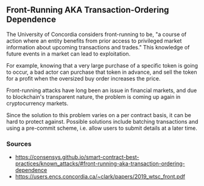 ## Front-Running AKA Transaction-Ordering Dependence

The University of Concordia considers front-running to be, "a course of action where an entity benefits from prior access to privileged market information about upcoming transactions and trades." This knowledge of future events in a market can lead to exploitation.

For example, knowing that a very large purchase of a specific token is going to occur, a bad actor can purchase that token in advance, and sell the token for a profit when the oversized buy order increases the price.

Front-running attacks have long been an issue in financial markets, and due to blockchain's transparent nature, the problem is coming up again in cryptocurrency markets.

Since the solution to this problem varies on a per contract basis, it can be hard to protect against. Possible solutions include batching transactions and using a pre-commit scheme, i.e. allow users to submit details at a later time.


### Sources

- https://consensys.github.io/smart-contract-best-practices/known_attacks/#front-running-aka-transaction-ordering-dependence
- https://users.encs.concordia.ca/~clark/papers/2019_wtsc_front.pdf